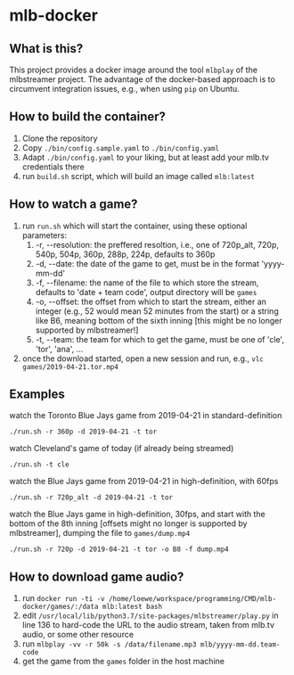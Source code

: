 # mlb-docker

## What is this?

This project provides a docker image around the tool `mlbplay` of the mlbstreamer project. The advantage of the docker-based approach is to circumvent integration issues, e.g., when using `pip` on Ubuntu.
## How to build the container?
1. Clone the repository
2. Copy `./bin/config.sample.yaml` to `./bin/config.yaml`
3. Adapt `./bin/config.yaml` to your liking, but at least add your mlb.tv credentials there
4. run `build.sh` script, which will build an image called `mlb:latest`

## How to watch a game?
1. run `run.sh` which will start the container, using these optional parameters:
    1. -r, --resolution: the preffered resoltion, i.e., one of 720p_alt, 720p, 540p, 504p, 360p, 288p, 224p, defaults to 360p
    2. -d, --date: the date of the game to get, must be in the format 'yyyy-mm-dd'
    3. -f, --filename: the name of the file to which store the stream, defaults to 'date + team code', output directory will be `games`
    4. -o, --offset: the offset from which to start the stream, either an integer (e.g., 52 would mean 52 minutes from the start) or a string like B6, meaning bottom of the sixth inning [this might be no longer supported by mlbstreamer!]
    5. -t, --team: the team for which to get the game, must be one of 'cle', 'tor', 'ana', ...
2. once the download started, open a new session and run, e.g., `vlc games/2019-04-21.tor.mp4`

## Examples

watch the Toronto Blue Jays game from 2019-04-21 in standard-definition

`./run.sh -r 360p -d 2019-04-21 -t tor`

watch Cleveland's game of today (if already being streamed)

`./run.sh -t cle`

watch the Blue Jays game from 2019-04-21 in high-definition, with 60fps

`./run.sh -r 720p_alt -d 2019-04-21 -t tor`

watch the Blue Jays game in high-definition, 30fps, and start with the bottom of the 8th inning [offsets might no longer is supported by mlbstreamer], dumping the file to `games/dump.mp4`

`./run.sh -r 720p -d 2019-04-21 -t tor -o B8 -f dump.mp4`

## How to download game audio?
1. run `docker run -ti -v /home/loewe/workspace/programming/CMD/mlb-docker/games/:/data mlb:latest bash`
2. edit `/usr/local/lib/python3.7/site-packages/mlbstreamer/play.py` in line 136 to hard-code the URL to the audio stream, taken from mlb.tv audio, or some other resource
3. run `mlbplay -vv -r 50k -s /data/filename.mp3 mlb/yyyy-mm-dd.team-code`
4. get the game from the `games` folder in the host machine
